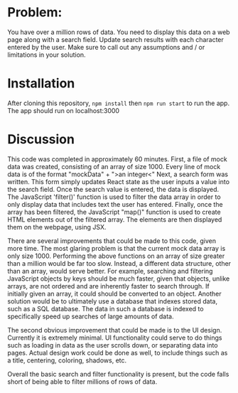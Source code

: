 # Problem: 
You have over a million rows of data. You need to display this data on a web page along with a search field. Update search results with each character entered by the user. Make sure to call out any assumptions and / or limitations in your solution.

# Installation
After cloning this repository, `npm install` then `npm run start` to run the app. The app should run on localhost:3000
# Discussion 

This code was completed in approximately 60 minutes. First, a file of mock data was created, consisting of an array of size 1000. Every line of mock data is of the format "mockData" + "&gt;an integer&lt;" Next, a search form was written. This form simply updates React state as the user inputs a value into the search field. Once the search value is entered, the data is displayed. The JavaScript 'filter()' function is used to filter the data array in order to only display data that includes text the user has entered. Finally, once the array has been filtered, the JavaScript "map()" function is used to create HTML elements out of the filtered array. The elements are then displayed them on the webpage, using JSX.

There are several improvements that could be made to this code, given more time. The most glaring problem is that the current mock data array is only size 1000. Performing the above functions on an array of size greater than a million would be far too slow. Instead, a different data structure, other than an array, would serve better. For example, searching and filtering JavaScript objects by keys should be much faster, given that objects, unlike arrays, are not ordered and are inherently faster to search through. If initially given an array, it could should be converted to an object. Another solution would be to ultimately use a database that indexes stored data, such as a SQL database. The data in such a database is indexed to specifically speed up searches of large amounts of data.

The second obvious improvement that could be made is to the UI design. Currently it is extremely minimal. UI functionality could serve to do things such as loading in data as the user scrolls down, or separating data into pages. Actual design work could be done as well, to include things such as a title, centering, coloring, shadows, etc.

Overall the basic search and filter functionality is present, but the code falls short of being able to filter millions of rows of data.